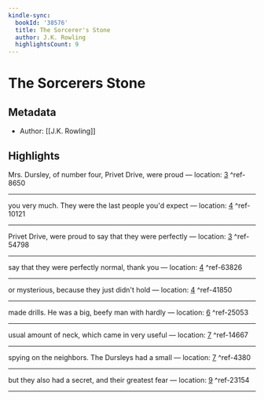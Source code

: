 ```yaml
---
kindle-sync:
  bookId: '38576'
  title: The Sorcerer's Stone
  author: J.K. Rowling
  highlightsCount: 9
---
```

# The Sorcerers Stone
## Metadata
* Author: [[J.K. Rowling]]

## Highlights
Mrs. Dursley, of number four, Privet Drive, were proud — location: [3]() ^ref-8650

---
you very much. They were the last people you'd expect — location: [4]() ^ref-10121

---
Privet Drive, were proud to say that they were perfectly — location: [3]() ^ref-54798

---
say that they were perfectly normal, thank you — location: [4]() ^ref-63826

---
or mysterious, because they just didn't hold — location: [4]() ^ref-41850

---
made drills. He was a big, beefy man with hardly — location: [6]() ^ref-25053

---
usual amount of neck, which came in very useful — location: [7]() ^ref-14667

---
spying on the neighbors. The Dursleys had a small — location: [7]() ^ref-4380

---
but they also had a secret, and their greatest fear — location: [9]() ^ref-23154

---
